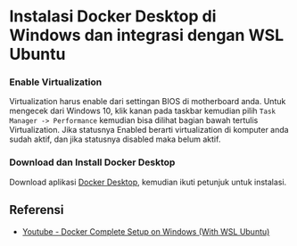 # Instalasi Docker Desktop di Windows dan integrasi dengan WSL Ubuntu



### Enable Virtualization
Virtualization harus enable dari settingan BIOS di motherboard anda. Untuk mengecek dari Windows 10, klik kanan pada taskbar kemudian pilih `Task Manager -> Performance` kemudian bisa dilihat bagian bawah tertulis Virtualization. Jika statusnya Enabled berarti virtualization di komputer anda sudah aktif, dan jika statusnya disabled maka belum aktif.

### Download dan Install Docker Desktop
Download aplikasi [Docker Desktop](https://www.docker.com/products/docker-desktop), kemudian ikuti petunjuk untuk instalasi.


## Referensi
- [Youtube - Docker Complete Setup on Windows (With WSL Ubuntu)](https://www.youtube.com/watch?v=2ezNqqaSjq8&t=4s)

